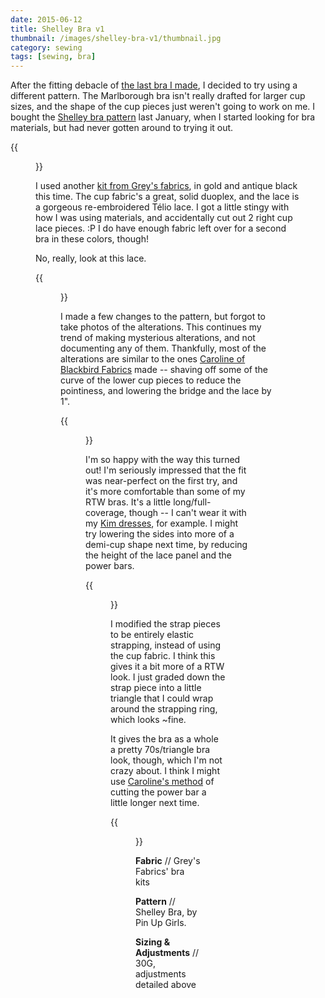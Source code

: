 ```yaml
---
date: 2015-06-12
title: Shelley Bra v1
thumbnail: /images/shelley-bra-v1/thumbnail.jpg
category: sewing
tags: [sewing, bra]
---
```


After the fitting debacle of [the last bra I made](/failed-marlborough-bra), I decided to try using a different pattern. The Marlborough bra isn't really drafted for larger cup sizes, and the shape of the cup pieces just weren't going to work on me. I bought the [Shelley bra pattern](https://www.etsy.com/listing/125890804/the-shelley-bra-pattern-a-pin-up-girls) last January, when I started looking for bra materials, but had never gotten around to trying it out.

{{<figure src="/images/shelley-bra-v1/side.jpg">}}

I used another [kit from Grey's fabrics](http://greysfabric.com/collections/bra-kits), in gold and antique black this time. The cup fabric's a great, solid duoplex, and the lace is a gorgeous re-embroidered Télio lace. I got a little stingy with how I was using materials, and accidentally cut out 2 right cup lace pieces. :P I do have enough fabric left over for a second bra in these colors, though!

No, really, look at this lace.

{{<figure src="/images/shelley-bra-v1/top2.jpg">}}

I made a few changes to the pattern, but forgot to take photos of the alterations. This continues my trend of making mysterious alterations, and not documenting any of them. Thankfully, most of the alterations are similar to the ones [Caroline of Blackbird Fabrics](http://sewaholic.net/shelley-mix30-set/) made -- shaving off some of the curve of the lower cup pieces to reduce the pointiness, and lowering the bridge and the lace by 1".

{{<figure src="/images/shelley-bra-v1/front.jpg">}}

I'm so happy with the way this turned out! I'm seriously impressed that the fit was near-perfect on the first try, and it's more comfortable than some of my RTW bras. It's a little long/full-coverage, though -- I can't wear it with my [Kim dresses](/paris-map-dress), for example. I might try lowering the sides into more of a demi-cup shape next time, by reducing the height of the lace panel and the power bars.

{{<figure src="/images/shelley-bra-v1/top1.jpg">}}

I modified the strap pieces to be entirely elastic strapping, instead of using the cup fabric. I think this gives it a bit more of a RTW look. I just graded down the strap piece into a little triangle that I could wrap around the strapping ring, which looks ~fine.

It gives the bra as a whole a pretty 70s/triangle bra look, though, which I'm not crazy about. I think I might use [Caroline's method](http://sewaholic.net/shelley-mix30-set/) of cutting the power bar a little longer next time.

{{<figure src="/images/shelley-bra-v1/strap.jpg">}}

**Fabric** // Grey's Fabrics' bra kits

**Pattern** // Shelley Bra, by Pin Up Girls.

**Sizing & Adjustments** // 30G, adjustments detailed above

[jade-bra]: /jade-marlborough-bra
